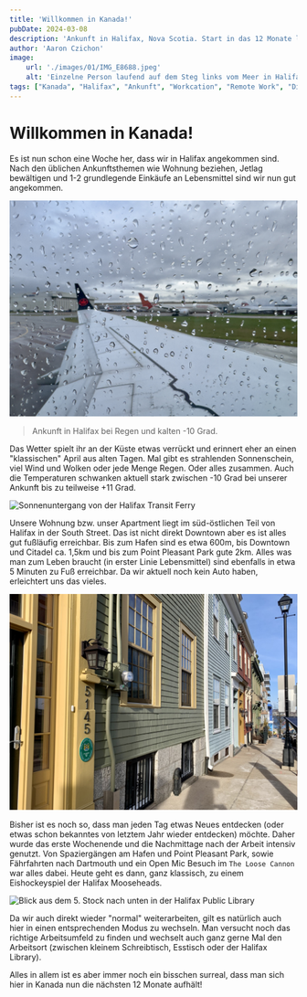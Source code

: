 ```yaml
---
title: 'Willkommen in Kanada!'
pubDate: 2024-03-08
description: 'Ankunft in Halifax, Nova Scotia. Start in das 12 Monate lange Abenteuer.'
author: 'Aaron Czichon'
image:
    url: './images/01/IMG_E8688.jpeg'
    alt: 'Einzelne Person laufend auf dem Steg links vom Meer in Halifax'
tags: ["Kanada", "Halifax", "Ankunft", "Workcation", "Remote Work", "Digital Normads"]
---
```

# Willkommen in Kanada!

Es ist nun schon eine Woche her, dass wir in Halifax angekommen sind. Nach den üblichen Ankunftsthemen wie Wohnung beziehen, Jetlag bewältigen und 1-2 grundlegende Einkäufe an Lebensmittel sind wir nun gut angekommen.

![Blick aus einem Flugzeugfenster über den Flügel bei Regen](./images/01/IMG_E3412.jpg)   
> Ankunft in Halifax bei Regen und kalten -10 Grad.

Das Wetter spielt ihr an der Küste etwas verrückt und erinnert eher an einen "klassischen" April aus alten Tagen. Mal gibt es strahlenden Sonnenschein, viel Wind und Wolken oder jede Menge Regen. Oder alles zusammen. 
Auch die Temperaturen schwanken aktuell stark zwischen -10 Grad bei unserer Ankunft bis zu teilweise +11 Grad.

![Sonnenuntergang von der Halifax Transit Ferry](./images/01/IMG_E3427.jpg)

Unsere Wohnung bzw. unser Apartment liegt im süd-östlichen Teil von Halifax in der South Street. Das ist nicht direkt Downtown aber es ist alles gut fußläufig erreichbar. Bis zum Hafen sind es etwa 600m, bis Downtown und Citadel ca. 1,5km und bis zum Point Pleasant Park gute 2km. 
Alles was man zum Leben braucht (in erster Linie Lebensmittel) sind ebenfalls in etwa 5 Minuten zu Fuß erreichbar.
Da wir aktuell noch kein Auto haben, erleichtert uns das vieles.

![Häuserzug in Halifax mit unterschiedlichen Farben aus gelb, militärgrün, hellblau](./images/01/IMG_E8691.jpeg)

Bisher ist es noch so, dass man jeden Tag etwas Neues entdecken (oder etwas schon bekanntes von letztem Jahr wieder entdecken) möchte. Daher wurde das erste Wochenende und die Nachmittage nach der Arbeit intensiv genutzt.
Von Spaziergängen am Hafen und Point Pleasant Park, sowie Fährfahrten nach Dartmouth und ein Open Mic Besuch im `The Loose Cannon` war alles dabei.
Heute geht es dann, ganz klassisch, zu einem Eishockeyspiel der Halifax Mooseheads.

![Blick aus dem 5. Stock nach unten in der Halifax Public Library](./images/01/IMG_E3453.jpeg)

Da wir auch direkt wieder "normal" weiterarbeiten, gilt es natürlich auch hier in einen entsprechenden Modus zu wechseln. Man versucht noch das richtige Arbeitsumfeld zu finden und wechselt auch ganz gerne Mal den Arbeitsort (zwischen kleinem Schreibtisch, Esstisch oder der Halifax Library).

Alles in allem ist es aber immer noch ein bisschen surreal, dass man sich hier in Kanada nun die nächsten 12 Monate aufhält!
